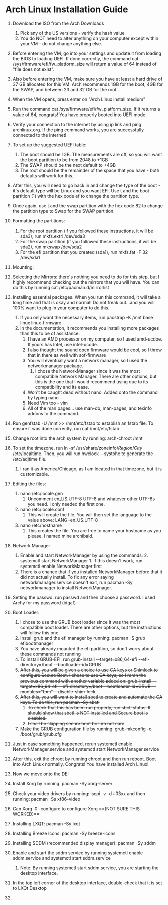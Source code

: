 # Arch Linux Installation Guide
1. Download the ISO from the Arch Downloads
	1. Pick any of the US versions - verify the hash value
	2. You do NOT need to alter anything on your computer except within your VM - do not change anything else.
2. Before entering the VM, go into your settings and update it from loading the BIOS to loading UEFI. If done correctly, the command cat /sys/firmware/efi/fw_platform_size will return a value of 64 instead of "file does not exist".
3. Also before entering the VM, make sure you have at least a hard drive of 37 GB allocated for this VM. Arch recommends 1GB for the boot, 4GB for the SWAP, and between 23 and 32 GB for the root.
4. When the VM opens, press enter on "Arch Linux install medium"
5. Run the command cat /sys/firmware/efi/fw_platform_size. If it returns a value of 64, congrats! You have properly booted into UEFI mode.
6. Verify your connection to the internet by using ip link and ping archlinux.org. If the ping command works, you are successfully connected to the internet!
7. To set up the suggested UEFI table:
	1. The boot should be 1GB. The measurements are off, so you will want the boot partition to be from 2048 to +1GB
	2. The SWAP should be the next default to +4GB
	3. The root should be the remainder of the space that you have - both defaults will work for this.
8. After this, you will need to go back in and change the type of the boot - it's default type will be Linux and you want EFI. Use t and the boot partition (1) with the hex code ef to change the partition type. 
9. Once again, use t and the swap partition with the hex code 82 to change the partition type to Swap for the SWAP partition.
10. Formatting the partitions:
	1. For the root partition (if you followed these instructions, it will be sda3), run mkfs.ext4 /dev/sda3
	2. For the swap partition (if you followed these instructions, it will be sda2), run mkswap /dev/sda2
	3. For the efi partition that you created (sda1), run mkfs.fat -F 32 /dev/sda1
11. Mounting:
12. Selecting the Mirrors: there's nothing you need to do for this step, but I highly recommend checking out the mirrors that you will have. You can do this by running cat /etc/pacman.d/mirrorlist
13. Installing essential packages. When you run this command, it will take a long time and that is okay and normal! Do not freak out...and you will 100% want to plug in your computer to do this.
	1. If you only want the necessary items, run pacstrap -K /mnt base linux linux-firmware
	2. In the documentation, it recommends you installing more packages than this to be of assistance. 
		1. I have an AMD processor on my computer, so I used amd-ucdoe. If yours has Intel, use intel-ucode.
		2. I also thought the sound open firmware would be cool, so I threw that in there as well with sof-firmware
		3. You will eventually want a network manager, so I used the networkmanager package.
			1. I chose the NetworkManager since it was the most compatible Network Manager. There are other options, but this is the one that I would recommend using due to its compatibility and its ease.
		4. Won't be caught dead without nano. Added onto the command by typing nano
		5. Need Vim too - vim
		6. All of the man pages... use man-db, man-pages, and texinfo addons to the command.
14. Run genfstab -U /mnt >> /mnt/etc/fstab to establish an fstab file. To ensure it was done correctly, run cat /mnt/etc/fstab
15. Change root into the arch system by running: arch-chroot /mnt
16. To set the timezone, run ln -sf /usr/share/zoneinfo/_Region_/_City_ /etc/localtime. Then, you will run hwclock --systohc to generate the /etc/adjtime file.
	1. I ran it as America/Chicago, as I am located in that timezone, but it is customizable.
17. Editing the files:
	1. nano /etc/locale.gen
		1. Uncomment en_US.UTF-8 UTF-8 and whatever other UTF-8s you need. I only needed the first one.
	2. nano /etc/locale.conf
		1. This will create the file. You will then set the language to the value above: LANG=en_US.UTF-8
	3. nano /etc/hostname
		1. This creates the file. You are free to name your hostname as you please. I named mine archibald.
18. Network Manager
	1. Enable and start NetworkManager by using the commands:
		2. systemctl start NetworkManager
			1. If this doesn't work, run systemctl enable NetworkManager first
	2. There is a chance that if you installed NetworkManager before that it did not actually install. To fix any error saying networkmanager.service doesn't exit, run pacman -Sy networkmanager to install NetworkManager.
19. Setting the passwd: run passwd and then choose a password. I used Archy for my password (idgaf)
20. Boot Loader:
	1. I chose to use the GRUB boot loader since it was the most compatible boot loader. There are other options, but the instructions will follow this one.
	2. Install grub and the efi manager by running: pacman -S grub efibootmanager
	3. You have already mounted the efi partition, so don't worry about these commands not running
	4. To install GRUB-EFI, run grub-install --target=x86_64-efi --efi-directory=/boot --bootloader-id=GRUB
	5. ~~After this, you will be given a choice to use CA keys or Shimlock to configure Secure Boot. I chose to use CA keys, so I reran the previous command with another variable added on: grub-install --target=x86_64-efi --efi-directory=/boot --bootloader-id=GRUB --modules="tpm" --disable-shim-lock~~
	6. ~~After this, you will want to install sbctl to create and automate the CA keys. To do this, run pacman -Sy sbctl~~
		1. ~~To check that this has been run properly, run sbctl status. It should show that sbctl is NOT installed and Secure boot is disabled.~~
		2. ~~I shall be skipping secure boot bc I do not care~~
	7. Make the GRUB configuration file by running: grub-mkconfig -o /boot/grub/grub.cfg
21. Just in case something happened, rerun systemctl enable NetworkManager.service and systemctl start NetworkManager.service
22. After this, exit the chroot by running chroot and then run reboot. Boot into Arch Linux normally. Congrats! You have installed Arch Linux!


23. Now we move onto the DE:
24. Install Xorg by running: pacman -Sy xorg-server
25. Check your video drivers by running: lscpi -v -d ::03xx and then running: pacman -Ss xf86-video
26. Can Xorg :0 -configure to configure Xorg ==(NOT SURE THIS WORKED)==
27. Installing LXQT: pacman -Sy lxqt
28. Installing Breeze Icons: pacman -Sy breeze-icons
29. Installing SDDM (recommended display manager): pacman -Sy sddm
30. Enable and start the sddm service by running systemctl enable sddm.service and systemctl start sddm.service
	1. Note: By running systemctl start sddm.service, you are starting the desktop interface.
31. In the top left corner of the desktop interface, double-check that it is set to LXQt Desktop
32. 
